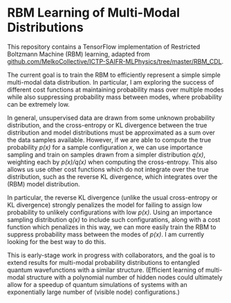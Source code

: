 # RBM Learning of Multi-Modal Distributions

This repository contains a TensorFlow implementation of Restricted Boltzmann Machine (RBM) learning, adapted from [github.com/MelkoCollective/ICTP-SAIFR-MLPhysics/tree/master/RBM_CDL](https://github.com/MelkoCollective/ICTP-SAIFR-MLPhysics/tree/master/RBM_CDL).

The current goal is to train the RBM to efficiently represent a simple simple multi-modal data distribution.  In particular, I am exploring the success of different cost functions at maintaining probability mass over multiple modes while also suppressing probability mass between modes, where probability can be extremely low.

In general, unsupervised data are drawn from some unknown probability distribution, and the cross-entropy or KL divergence between the true distribution and model distributions must be approximated as a sum over the data samples available.  However, if we are able to compute the true probability *p(x)* for a sample configuration *x*, we can use importance sampling and train on samples drawn from a simpler distribution *q(x)*, weighting each by *p(x)/q(x)* when computing the cross-entropy.  This also allows us use other cost functions which do not integrate over the true distribution, such as the reverse KL divergence, which integrates over the (RBM) model distribution.

In particular, the reverse KL divergence (unlike the usual cross-entropy or KL divergence) strongly penalizes the model for failing to assign low probability to unlikely configurations with low *p(x)*. Using an importance sampling distribution *q(x)* to include such configurations, along with a cost function which penalizes in this way, we can more easily train the RBM to suppress probability mass between the modes of *p(x)*.  I am currently looking for the best way to do this. 

This is early-stage work in progress with collaborators, and the goal is to extend results for multi-modal probability distributions to entangled quantum wavefunctions with a similar structure.  (Efficient learning of multi-modal structure with a polynomial number of hidden nodes could ultimately allow for a speedup of quantum simulations of systems with an exponentially large number of (visible node) configurations.)
